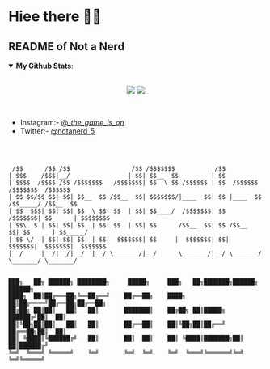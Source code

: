 # Hiee there 👋👻
## README of Not a Nerd 
<details open>
 <summary><b>My Github Stats</b>: </summary>
<br>
<p align = "center">
  <img src = "https://github-readme-stats.vercel.app/api?username=6gx&count_private=true&show_icons=true&theme=tokyonight&line_height=25">
  <img src = "https://github-readme-stats.vercel.app/api/top-langs/?username=6gx&layout=compact&theme=midnight-purple">
</p>
</details>
<br>

- Instagram:- [@__the_game_is_on_](https://www.instagram.com/__the_game_is_on_) <br>
- Twitter:- [@notanerd_5](https://twitter.com/notanerd_5)
<br>

```

 /$$      /$$ /$$                 /$$ /$$$$$$$           /$$                              
| $$$    /$$$|__/                | $$| $$__  $$         | $$                              
| $$$$  /$$$$ /$$ /$$$$$$$   /$$$$$$$| $$  \ $$ /$$$$$$ | $$  /$$$$$$   /$$$$$$$  /$$$$$$ 
| $$ $$/$$ $$| $$| $$__  $$ /$$__  $$| $$$$$$$/|____  $$| $$ |____  $$ /$$_____/ /$$__  $$
| $$  $$$| $$| $$| $$  \ $$| $$  | $$| $$____/  /$$$$$$$| $$  /$$$$$$$| $$      | $$$$$$$$
| $$\  $ | $$| $$| $$  | $$| $$  | $$| $$      /$$__  $$| $$ /$$__  $$| $$      | $$_____/
| $$ \/  | $$| $$| $$  | $$|  $$$$$$$| $$     |  $$$$$$$| $$|  $$$$$$$|  $$$$$$$|  $$$$$$$
|__/     |__/|__/|__/  |__/ \_______/|__/      \_______/|__/ \_______/ \_______/ \_______/                                                                                          
                                                                                                                                                                                 
```
```
███╗   ██╗ ██████╗ ████████╗     █████╗     ███╗   ██╗███████╗██████╗ ██████╗ 
████╗  ██║██╔═══██╗╚══██╔══╝    ██╔══██╗    ████╗  ██║██╔════╝██╔══██╗██╔══██╗
██╔██╗ ██║██║   ██║   ██║       ███████║    ██╔██╗ ██║█████╗  ██████╔╝██║  ██║
██║╚██╗██║██║   ██║   ██║       ██╔══██║    ██║╚██╗██║██╔══╝  ██╔══██╗██║  ██║
██║ ╚████║╚██████╔╝   ██║       ██║  ██║    ██║ ╚████║███████╗██║  ██║██████╔╝
╚═╝  ╚═══╝ ╚═════╝    ╚═╝       ╚═╝  ╚═╝    ╚═╝  ╚═══╝╚══════╝╚═╝  ╚═╝╚═════╝                                                                                 
```
